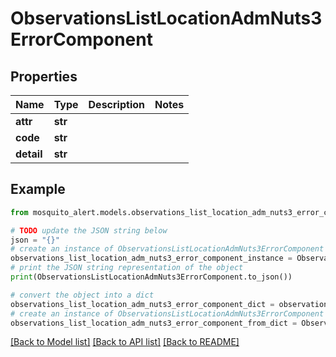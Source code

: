 # ObservationsListLocationAdmNuts3ErrorComponent


## Properties

Name | Type | Description | Notes
------------ | ------------- | ------------- | -------------
**attr** | **str** |  | 
**code** | **str** |  | 
**detail** | **str** |  | 

## Example

```python
from mosquito_alert.models.observations_list_location_adm_nuts3_error_component import ObservationsListLocationAdmNuts3ErrorComponent

# TODO update the JSON string below
json = "{}"
# create an instance of ObservationsListLocationAdmNuts3ErrorComponent from a JSON string
observations_list_location_adm_nuts3_error_component_instance = ObservationsListLocationAdmNuts3ErrorComponent.from_json(json)
# print the JSON string representation of the object
print(ObservationsListLocationAdmNuts3ErrorComponent.to_json())

# convert the object into a dict
observations_list_location_adm_nuts3_error_component_dict = observations_list_location_adm_nuts3_error_component_instance.to_dict()
# create an instance of ObservationsListLocationAdmNuts3ErrorComponent from a dict
observations_list_location_adm_nuts3_error_component_from_dict = ObservationsListLocationAdmNuts3ErrorComponent.from_dict(observations_list_location_adm_nuts3_error_component_dict)
```
[[Back to Model list]](../README.md#documentation-for-models) [[Back to API list]](../README.md#documentation-for-api-endpoints) [[Back to README]](../README.md)


